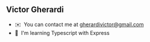 ## Victor Gherardi

<!-- *   🖥️  See my portfolio at [see my portfolio](http://gherardi.work) -->
*   ✉️  You can contact me at [gherardivictor@gmail.com](mailto:gherardivictor@gmail.com)
*   🧠  I'm learning Typescript with Express

<!-- [Twitter](https://twitter.com/gherardi_victor)  
[Linkedin](https://www.linkedin.com/in/gherardi) -->
